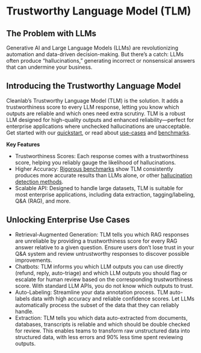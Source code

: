 # Trustworthy Language Model (TLM)

## The Problem with LLMs
Generative AI and Large Language Models (LLMs) are revolutionizing automation and data-driven decision-making. But there’s a catch: LLMs often produce “hallucinations,” generating incorrect or nonsensical answers that can undermine your business.

## Introducing the Trustworthy Language Model
Cleanlab’s Trustworthy Language Model (TLM) is the solution. It adds a trustworthiness score to every LLM response, letting you know which outputs are reliable and which ones need extra scrutiny. TLM is a robust LLM designed for high-quality outputs and enhanced reliability—perfect for enterprise applications where unchecked hallucinations are unacceptable. Get started with our [quickstart](/tutorials/tlm), or read about [use-cases](https://cleanlab.ai/blog/trustworthy-language-model/) and [benchmarks](https://towardsdatascience.com/benchmarking-hallucination-detection-methods-in-rag-6a03c555f063).

**Key Features**
- Trustworthiness Scores: Each response comes with a trustworthiness score, helping you reliably gauge the likelihood of hallucinations.
- Higher Accuracy: [Rigorous benchmarks](https://cleanlab.ai/blog/trustworthy-language-model/) show TLM consistently produces more accurate results than LLMs alone, or other [hallucination detection methods](https://towardsdatascience.com/benchmarking-hallucination-detection-methods-in-rag-6a03c555f063).
- Scalable API: Designed to handle large datasets, TLM is suitable for most enterprise applications, including data extraction, tagging/labeling, Q&A (RAG), and more.

## Unlocking Enterprise Use Cases

- Retrieval-Augmented Generation: TLM tells you which RAG responses are unreliable by providing a trustworthiness score for every RAG answer relative to a given question. Ensure users don’t lose trust in your Q&A system and review untrustworthy responses to discover possible improvements.
- Chatbots: TLM informs you which LLM outputs you can use directly (refund, reply, auto-triage) and which LLM outputs you should flag or escalate for human review based on the corresponding trustworthiness score. With standard LLM APIs, you do not know which outputs to trust.
- Auto-Labeling: Streamline your data annotation process. TLM auto-labels data with high accuracy and reliable confidence scores. Let LLMs automatically process the subset of the data that they can reliably handle.
- Extraction: TLM tells you which data auto-extracted from documents, databases, transcripts is reliable and which should be double checked for review. This enables teams to transform raw unstructured data into structured data, with less errors and 90% less time spent reviewing outputs.
